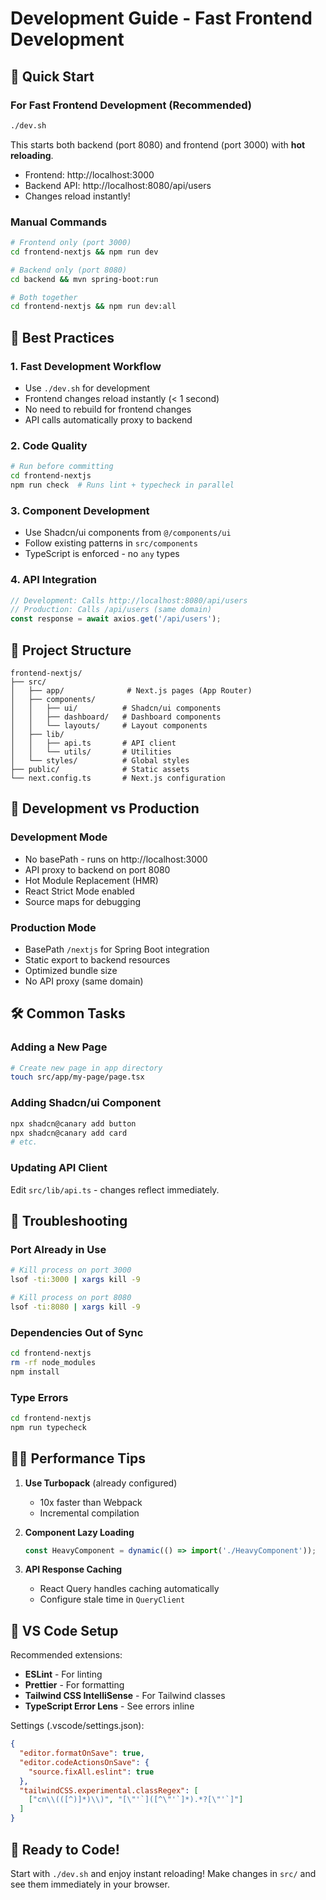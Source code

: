 # Development Guide - Fast Frontend Development

## 🚀 Quick Start

### For Fast Frontend Development (Recommended)
```bash
./dev.sh
```
This starts both backend (port 8080) and frontend (port 3000) with **hot reloading**.

- Frontend: http://localhost:3000
- Backend API: http://localhost:8080/api/users
- Changes reload instantly!

### Manual Commands
```bash
# Frontend only (port 3000)
cd frontend-nextjs && npm run dev

# Backend only (port 8080)
cd backend && mvn spring-boot:run

# Both together
cd frontend-nextjs && npm run dev:all
```

## 🎯 Best Practices

### 1. **Fast Development Workflow**
- Use `./dev.sh` for development
- Frontend changes reload instantly (< 1 second)
- No need to rebuild for frontend changes
- API calls automatically proxy to backend

### 2. **Code Quality**
```bash
# Run before committing
cd frontend-nextjs
npm run check  # Runs lint + typecheck in parallel
```

### 3. **Component Development**
- Use Shadcn/ui components from `@/components/ui`
- Follow existing patterns in `src/components`
- TypeScript is enforced - no `any` types

### 4. **API Integration**
```typescript
// Development: Calls http://localhost:8080/api/users
// Production: Calls /api/users (same domain)
const response = await axios.get('/api/users');
```

## 📁 Project Structure

```
frontend-nextjs/
├── src/
│   ├── app/              # Next.js pages (App Router)
│   ├── components/
│   │   ├── ui/          # Shadcn/ui components
│   │   ├── dashboard/   # Dashboard components
│   │   └── layouts/     # Layout components
│   ├── lib/
│   │   ├── api.ts       # API client
│   │   └── utils/       # Utilities
│   └── styles/          # Global styles
├── public/              # Static assets
└── next.config.ts       # Next.js configuration
```

## 🔧 Development vs Production

### Development Mode
- No basePath - runs on http://localhost:3000
- API proxy to backend on port 8080
- Hot Module Replacement (HMR)
- React Strict Mode enabled
- Source maps for debugging

### Production Mode
- BasePath `/nextjs` for Spring Boot integration
- Static export to backend resources
- Optimized bundle size
- No API proxy (same domain)

## 🛠️ Common Tasks

### Adding a New Page
```bash
# Create new page in app directory
touch src/app/my-page/page.tsx
```

### Adding Shadcn/ui Component
```bash
npx shadcn@canary add button
npx shadcn@canary add card
# etc.
```

### Updating API Client
Edit `src/lib/api.ts` - changes reflect immediately.

## 🚨 Troubleshooting

### Port Already in Use
```bash
# Kill process on port 3000
lsof -ti:3000 | xargs kill -9

# Kill process on port 8080
lsof -ti:8080 | xargs kill -9
```

### Dependencies Out of Sync
```bash
cd frontend-nextjs
rm -rf node_modules
npm install
```

### Type Errors
```bash
cd frontend-nextjs
npm run typecheck
```

## 🏃‍♂️ Performance Tips

1. **Use Turbopack** (already configured)
   - 10x faster than Webpack
   - Incremental compilation

2. **Component Lazy Loading**
   ```typescript
   const HeavyComponent = dynamic(() => import('./HeavyComponent'));
   ```

3. **API Response Caching**
   - React Query handles caching automatically
   - Configure stale time in `QueryClient`

## 📝 VS Code Setup

Recommended extensions:
- **ESLint** - For linting
- **Prettier** - For formatting
- **Tailwind CSS IntelliSense** - For Tailwind classes
- **TypeScript Error Lens** - See errors inline

Settings (.vscode/settings.json):
```json
{
  "editor.formatOnSave": true,
  "editor.codeActionsOnSave": {
    "source.fixAll.eslint": true
  },
  "tailwindCSS.experimental.classRegex": [
    ["cn\\(([^)]*)\\)", "[\"'`]([^\"'`]*).*?[\"'`]"]
  ]
}
```

## 🎉 Ready to Code!

Start with `./dev.sh` and enjoy instant reloading! Make changes in `src/` and see them immediately in your browser.
